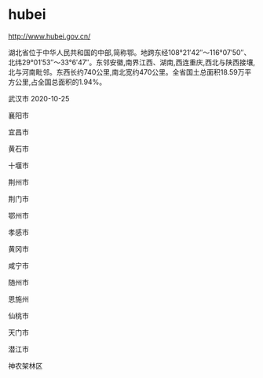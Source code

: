 # hubei

http://www.hubei.gov.cn/

湖北省位于中华人民共和国的中部,简称鄂。地跨东经108°21′42″～116°07′50″、北纬29°01′53″～33°6′47″。东邻安徽,南界江西、湖南,西连重庆,西北与陕西接壤,北与河南毗邻。东西长约740公里,南北宽约470公里。全省国土总面积18.59万平方公里,占全国总面积的1.94%。

武汉市 2020-10-25

襄阳市

宜昌市

黄石市

十堰市

荆州市

荆门市

鄂州市

孝感市

黄冈市

咸宁市

随州市

恩施州

仙桃市

天门市

潜江市

神农架林区